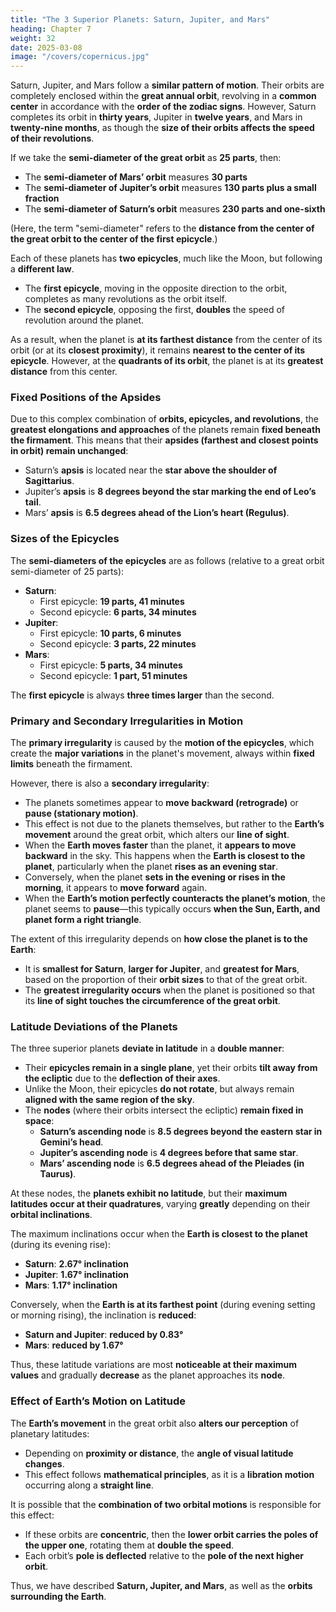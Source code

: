 ```yaml
---
title: "The 3 Superior Planets: Saturn, Jupiter, and Mars"
heading: Chapter 7
weight: 32
date: 2025-03-08
image: "/covers/copernicus.jpg"
---
```




Saturn, Jupiter, and Mars follow a **similar pattern of motion**. Their orbits are completely enclosed within the **great annual orbit**, revolving in a **common center** in accordance with the **order of the zodiac signs**. However, Saturn completes its orbit in **thirty years**, Jupiter in **twelve years**, and Mars in **twenty-nine months**, as though the **size of their orbits affects the speed of their revolutions**.  

If we take the **semi-diameter of the great orbit** as **25 parts**, then:  
- The **semi-diameter of Mars’ orbit** measures **30 parts**  
- The **semi-diameter of Jupiter’s orbit** measures **130 parts plus a small fraction**  
- The **semi-diameter of Saturn’s orbit** measures **230 parts and one-sixth**  

(Here, the term "semi-diameter" refers to the **distance from the center of the great orbit to the center of the first epicycle**.)

Each of these planets has **two epicycles**, much like the Moon, but following a **different law**.  
- The **first epicycle**, moving in the opposite direction to the orbit, completes as many revolutions as the orbit itself.  
- The **second epicycle**, opposing the first, **doubles** the speed of revolution around the planet.  

As a result, when the planet is **at its farthest distance** from the center of its orbit (or at its **closest proximity**), it remains **nearest to the center of its epicycle**. However, at the **quadrants of its orbit**, the planet is at its **greatest distance** from this center.  

### **Fixed Positions of the Apsides**  
Due to this complex combination of **orbits, epicycles, and revolutions**, the **greatest elongations and approaches** of the planets remain **fixed beneath the firmament**. This means that their **apsides (farthest and closest points in orbit) remain unchanged**:  
- Saturn’s **apsis** is located near the **star above the shoulder of Sagittarius**.  
- Jupiter’s **apsis** is **8 degrees beyond the star marking the end of Leo’s tail**.  
- Mars’ **apsis** is **6.5 degrees ahead of the Lion’s heart (Regulus)**.  

### **Sizes of the Epicycles**  
The **semi-diameters of the epicycles** are as follows (relative to a great orbit semi-diameter of 25 parts):  
- **Saturn**:  
  - First epicycle: **19 parts, 41 minutes**  
  - Second epicycle: **6 parts, 34 minutes**  
- **Jupiter**:  
  - First epicycle: **10 parts, 6 minutes**  
  - Second epicycle: **3 parts, 22 minutes**  
- **Mars**:  
  - First epicycle: **5 parts, 34 minutes**  
  - Second epicycle: **1 part, 51 minutes**  

The **first epicycle** is always **three times larger** than the second.  

### **Primary and Secondary Irregularities in Motion**  
The **primary irregularity** is caused by the **motion of the epicycles**, which create the **major variations** in the planet's movement, always within **fixed limits** beneath the firmament.  

However, there is also a **secondary irregularity**:  
- The planets sometimes appear to **move backward (retrograde)** or **pause (stationary motion)**.  
- This effect is not due to the planets themselves, but rather to the **Earth’s movement** around the great orbit, which alters our **line of sight**.  
- When the **Earth moves faster** than the planet, it **appears to move backward** in the sky. This happens when the **Earth is closest to the planet**, particularly when the planet **rises as an evening star**.  
- Conversely, when the planet **sets in the evening or rises in the morning**, it appears to **move forward** again.  
- When the **Earth’s motion perfectly counteracts the planet’s motion**, the planet seems to **pause**—this typically occurs **when the Sun, Earth, and planet form a right triangle**.  

The extent of this irregularity depends on **how close the planet is to the Earth**:  
- It is **smallest for Saturn**, **larger for Jupiter**, and **greatest for Mars**, based on the proportion of their **orbit sizes** to that of the great orbit.  
- The **greatest irregularity occurs** when the planet is positioned so that its **line of sight touches the circumference of the great orbit**.  

### **Latitude Deviations of the Planets**  
The three superior planets **deviate in latitude** in a **double manner**:  
- Their **epicycles remain in a single plane**, yet their orbits **tilt away from the ecliptic** due to the **deflection of their axes**.  
- Unlike the Moon, their epicycles **do not rotate**, but always remain **aligned with the same region of the sky**.  
- The **nodes** (where their orbits intersect the ecliptic) **remain fixed in space**:  
  - **Saturn’s ascending node** is **8.5 degrees beyond the eastern star in Gemini’s head**.  
  - **Jupiter’s ascending node** is **4 degrees before that same star**.  
  - **Mars’ ascending node** is **6.5 degrees ahead of the Pleiades (in Taurus)**.  

At these nodes, the **planets exhibit no latitude**, but their **maximum latitudes occur at their quadratures**, varying **greatly** depending on their **orbital inclinations**.  

The maximum inclinations occur when the **Earth is closest to the planet** (during its evening rise):  
- **Saturn**: **2.67° inclination**  
- **Jupiter**: **1.67° inclination**  
- **Mars**: **1.17° inclination**  

Conversely, when the **Earth is at its farthest point** (during evening setting or morning rising), the inclination is **reduced**:  
- **Saturn and Jupiter**: **reduced by 0.83°**  
- **Mars**: **reduced by 1.67°**  

Thus, these latitude variations are most **noticeable at their maximum values** and gradually **decrease** as the planet approaches its **node**.  

### **Effect of Earth’s Motion on Latitude**  
The **Earth’s movement** in the great orbit also **alters our perception** of planetary latitudes:  
- Depending on **proximity or distance**, the **angle of visual latitude changes**.  
- This effect follows **mathematical principles**, as it is a **libration motion** occurring along a **straight line**.  

It is possible that the **combination of two orbital motions** is responsible for this effect:  
- If these orbits are **concentric**, then the **lower orbit carries the poles of the upper one**, rotating them at **double the speed**.  
- Each orbit’s **pole is deflected** relative to the **pole of the next higher orbit**.  

Thus, we have described **Saturn, Jupiter, and Mars**, as well as the **orbits surrounding the Earth**.

